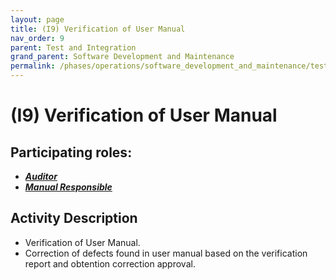 ```yaml
---
layout: page
title: (I9) Verification of User Manual
nav_order: 9
parent: Test and Integration
grand_parent: Software Development and Maintenance
permalink: /phases/operations/software_development_and_maintenance/test_and_integration/i9/
---
```





# (I9) Verification of User Manual

## Participating roles:
* <a href="/roles/">_**Auditor**_</a>
* <a href="/roles/">_**Manual Responsible**_</a>

## Activity Description
* Verification of User Manual.
* Correction of defects found in user manual based on the verification report and obtention correction approval.